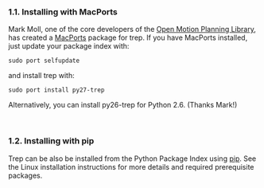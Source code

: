 ### 1.1. Installing with MacPorts

Mark Moll, one of the core developers of the [Open Motion Planning Library](http://ompl.kavrakilab.org/), has created a [MacPorts](http://www.macports.org/) package for trep.  If you have MacPorts installed, just update your package index with:

    sudo port selfupdate

and install trep with:

    sudo port install py27-trep

Alternatively, you can install py26-trep for Python 2.6. (Thanks Mark!)

<br>

### 1.2. Installing with pip

Trep can be also be installed from the Python Package Index using [pip](https://pip.pypa.io/en/latest/index.html). See the Linux installation instructions for more details and required prerequisite packages.
<br><br><br><br>
